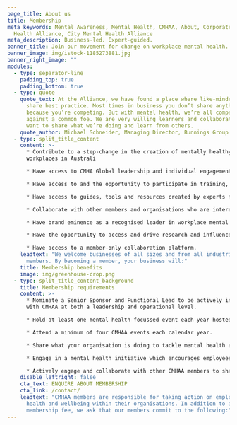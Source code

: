 ```yaml
---
page_title: About us
title: Membership
meta_keywords: Mental Awareness, Mental Health, CMHAA, About, Corporate Mental
  Health Alliance, City Mental Health Alliance
meta_description: Business-led. Expert-guided.
banner_title: Join our movement for change on workplace mental health.
banner_image: img/istock-1185273881.jpg
banner_right_image: ""
modules:
  - type: separator-line
    padding_top: true
    padding_bottom: true
  - type: quote
    quote_text: At the Alliance, we have found a place where like-minded leaders
      share best practice. Most times in business you don’t share anything
      because you’re competing. But with mental health, we’re all competing
      against a common foe. We are very willing learners and collaborators. We
      want to share what we’re doing and learn from others.
    quote_author: Michael Schneider, Managing Director, Bunnings Group Limited
  - type: split_title_content
    content: >-
      * Contribute to a step-change in the creation of mentally healthy
      workplaces in Australi

      * Have access to CMHA Global leadership and individual engagement opportunities with CMHAA’s Expert Advisory Group

      * Have access to and the opportunity to participate in training, benchmarking and research in regard to mental health issues.

      * Have access to guides, tools and resources created by experts for CMHAA participants.

      * Collaborate with other members and organisations who are interested in or concerned with mental health on a common agenda, through participation in events, workshops and consultations.

      * Have brand eminence as a recognised leader in workplace mental health and invitations to participate in media requests and speaking events.

      * Have the opportunity to access and drive research and influence policymakers to improve quality of life of millions of Australians.

      * Have access to a member-only collaboration platform.
    leadtext: "We welcome businesses of all sizes and from all industries as
      members. By becoming a member, your business will:"
    title: Membership benefits
    image: img/greenhouse-crop.png
  - type: split_title_content_background
    title: Membership requirements
    content: >-
      * Nominate a Senior Sponsor and Functional Lead to be actively involved
      with CMHAA at both a leadership and operational level.

      * Hold at least one mental health focussed event each year hosted by your organisation.

      * Attend a minimum of four CMHAA events each calendar year.

      * Share what your organisation is doing to tackle mental health and wellbeing in your workplace

      * Engage in a mental health initiative which encourages employees to share their experiences with mental health.

      * Actively engage and collaborate with other CMHAA members to share and learn from good practice.
    disable_leftright: false
    cta_text: ENQUIRE ABOUT MEMBERSHIP
    cta_link: /contact/
    leadtext: "CMHAA members are responsible for taking action on employee mental
      health and wellbeing within their organisations. In addition to an annual
      membership fee, we ask that our members commit to the following:"
---
```

